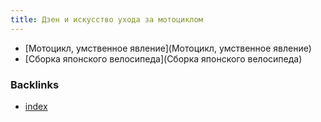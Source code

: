 ```yaml
---
title: Дзен и искусство ухода за мотоциклом
---
```



* [Мотоцикл, умственное явление](Мотоцикл, умственное явление)
* [Сборка японского велосипеда](Сборка японского велосипеда)


### Backlinks

* [index](index)
